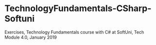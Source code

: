 # TechnologyFundamentals-CSharp-Softuni
Exercises, Technology Fundamentals course with C# at SoftUni, Tech Module 4.0, January 2019
